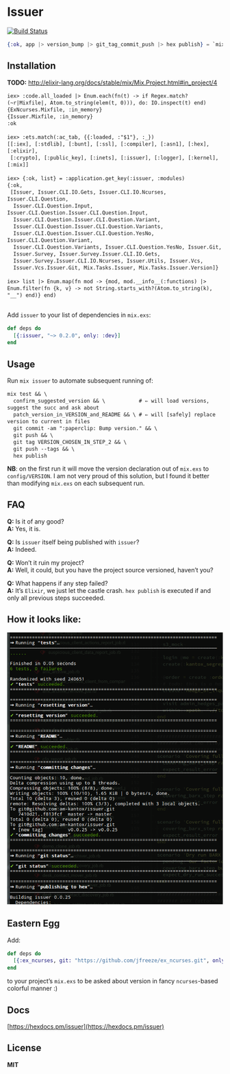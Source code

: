 # Issuer

[![Build Status](https://travis-ci.org/am-kantox/issuer.svg?branch=master)](https://travis-ci.org/am-kantox/issuer)

```elixir
{:ok, app |> version_bump |> git_tag_commit_push |> hex publish} = `mix issuer`
```

## Installation

**TODO:** http://elixir-lang.org/docs/stable/mix/Mix.Project.html#in_project/4

```
iex> :code.all_loaded |> Enum.each(fn(t) -> if Regex.match?(~r|Mixfile|, Atom.to_string(elem(t, 0))), do: IO.inspect(t) end)
{ExNcurses.Mixfile, :in_memory}
{Issuer.Mixfile, :in_memory}
:ok

iex> :ets.match(:ac_tab, {{:loaded, :"$1"}, :_})
[[:iex], [:stdlib], [:bunt], [:ssl], [:compiler], [:asn1], [:hex], [:elixir],
 [:crypto], [:public_key], [:inets], [:issuer], [:logger], [:kernel], [:mix]]

iex> {:ok, list} = :application.get_key(:issuer, :modules)
{:ok,
 [Issuer, Issuer.CLI.IO.Gets, Issuer.CLI.IO.Ncurses, Issuer.CLI.Question,
  Issuer.CLI.Question.Input, Issuer.CLI.Question.Issuer.CLI.Question.Input,
  Issuer.CLI.Question.Issuer.CLI.Question.Variant,
  Issuer.CLI.Question.Issuer.CLI.Question.Variants,
  Issuer.CLI.Question.Issuer.CLI.Question.YesNo, Issuer.CLI.Question.Variant,
  Issuer.CLI.Question.Variants, Issuer.CLI.Question.YesNo, Issuer.Git,
  Issuer.Survey, Issuer.Survey.Issuer.CLI.IO.Gets,
  Issuer.Survey.Issuer.CLI.IO.Ncurses, Issuer.Utils, Issuer.Vcs,
  Issuer.Vcs.Issuer.Git, Mix.Tasks.Issuer, Mix.Tasks.Issuer.Version]}

iex> list |> Enum.map(fn mod -> {mod, mod.__info__(:functions) |> Enum.filter(fn {k, v} -> not String.starts_with?(Atom.to_string(k), "__") end)} end)


```

Add `issuer` to your list of dependencies in `mix.exs`:


```elixir
def deps do
  [{:issuer, "~> 0.2.0", only: :dev}]
end
```

## Usage

Run `mix issuer` to automate subsequent running of:

    mix test && \
      confirm_suggested_version && \           # ⇐ will load versions, suggest the succ and ask about
      patch_version_in_VERSION_and_README && \ # ⇐ will [safely] replace version to current in files
      git commit -am ":paperclip: Bump version." && \
      git push && \
      git tag VERSION_CHOSEN_IN_STEP_2 && \
      git push --tags && \
      hex publish

**NB**: on the first run it will move the version declaration out of `mix.exs`
to `config/VERSION`. I am not very proud of this solution, but I found it better
than modifying `mix.exs` on each subsequent run.

## FAQ

**Q:** Is it of any good?  
**A:** Yes, it is.

**Q:** Is `issuer` itself being published with `issuer`?  
**A:** Indeed.

**Q:** Won’t it ruin my project?  
**A:** Well, it could, but you have the project source versioned, haven’t you?

**Q:** What happens if any step failed?  
**A:** It’s `Elixir`, we just let the castle crash. `hex publish` is executed
if and only all previous steps succeeded.

## How it looks like:

![Screenshot](https://raw.githubusercontent.com/am-kantox/issuer/master/img/screenshot.png)

## Eastern Egg

Add:

```elixir
def deps do
  [{:ex_ncurses, git: "https://github.com/jfreeze/ex_ncurses.git", only: :dev}]
end
```

to your project’s `mix.exs` to be asked about version in fancy `ncurses`-based colorful manner :)

## Docs

[https://hexdocs.pm/issuer](https://hexdocs.pm/issuer)

## License

**MIT**
